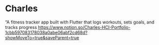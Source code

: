 # Charles
“A fitness tracker app built with Flutter that logs workouts, sets goals, and tracks progress
https://www.notion.so/Charles-HCI-Portfolio-1cbb597083178038a0abe06abf2cd68d?showMoveTo=true&saveParent=true
